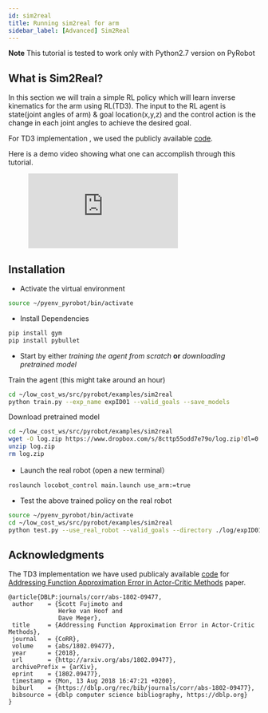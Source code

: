 ```yaml
---
id: sim2real
title: Running sim2real for arm
sidebar_label: [Advanced] Sim2Real
---
```


**Note** This tutorial is tested to work only with Python2.7 version on PyRobot

## What is Sim2Real?

In this section we will train a simple RL policy which will learn inverse kinematics for the arm using RL(TD3). The input to the
RL agent is state(joint angles of arm) & goal location(x,y,z) and the control action is the change in each joint angles
to achieve the desired goal.

For TD3 implementation , we used the publicly available [code](https://github.com/sfujim/TD3).

Here is a demo video showing what one can accomplish through this tutorial.

<figure class="video_container">
  <iframe class="doc_vid" src="https://www.youtube.com/embed/oE6YI4lSCgE" frameborder="0" allow="accelerometer; autoplay; encrypted-media; gyroscope; picture-in-picture" allowfullscreen></iframe>
</figure>

## Installation

* Activate the virtual environment

```bash
source ~/pyenv_pyrobot/bin/activate
```

* Install Dependencies

```bash
pip install gym
pip install pybullet
```

* Start by either *training the agent from scratch* **or** *downloading pretrained model*

Train the agent (this might take around an hour)
```bash
cd ~/low_cost_ws/src/pyrobot/examples/sim2real
python train.py --exp_name expID01 --valid_goals --save_models
```

Download pretrained model
```bash
cd ~/low_cost_ws/src/pyrobot/examples/sim2real
wget -O log.zip https://www.dropbox.com/s/8cttp55odd7e79o/log.zip?dl=0
unzip log.zip
rm log.zip
```

* Launch the real robot (open a new terminal）

```bash
roslaunch locobot_control main.launch use_arm:=true
```

* Test the above trained policy on the real robot

```bash
source ~/pyenv_pyrobot/bin/activate
cd ~/low_cost_ws/src/pyrobot/examples/sim2real
python test.py --use_real_robot --valid_goals --directory ./log/expID01/pytorch_models --file_name LocoBotEnv-v0_0
```

## Acknowledgments

 The TD3 implementation we have used publicaly available [code](https://github.com/sfujim/TD3) for [Addressing Function Approximation Error in Actor-Critic Methods](https://arxiv.org/abs/1802.09477) paper.

 ```
@article{DBLP:journals/corr/abs-1802-09477,
  author    = {Scott Fujimoto and
               Herke van Hoof and
               Dave Meger},
  title     = {Addressing Function Approximation Error in Actor-Critic Methods},
  journal   = {CoRR},
  volume    = {abs/1802.09477},
  year      = {2018},
  url       = {http://arxiv.org/abs/1802.09477},
  archivePrefix = {arXiv},
  eprint    = {1802.09477},
  timestamp = {Mon, 13 Aug 2018 16:47:21 +0200},
  biburl    = {https://dblp.org/rec/bib/journals/corr/abs-1802-09477},
  bibsource = {dblp computer science bibliography, https://dblp.org}
}
```
